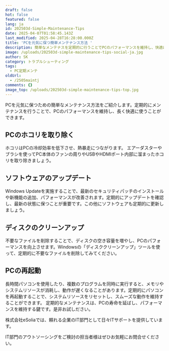 ```yaml
---
draft: false
hot: false
featured: false
lang: ja
id: 202503d-Simple-Maintenance-Tips
date: 2025-04-07T01:58:45.143Z
last_modified: 2025-04-28T16:28:00.000Z
title: 'PCを元気に保つ簡単メンテナンス方法 '
description: 簡単なメンテナスを定期的に行うことでPCのパフォーマンスを維持し、快適に使うことができる方法を紹介します！
image: /uploads/202503d-simple-maintenance-tips-social-ja.jpg
author: SK
category: トラブルシューティング
tags:
  - PC定期メンテ
oldUrl:
  - /2505maintj
comments: {}
image_top: /uploads/202503d-simple-maintenance-tips-top.jpg
---
```

PCを元気に保つための簡単なメンテナンス方法をご紹介します。定期的にメンテナンスを行うことで、PCのパフォーマンスを維持し、長く快適に使うことができます。
<!--more-->

## PCのホコリを取り除く 
ホコリはPCの冷却効率を低下させ、熱暴走につながります。
エアーダスターやブラシを使ってPC本体のファンの周りやUSBやHDMIポート内部に溜まったホコリを取り除きましょう。

## ソフトウェアのアップデート
Windows Updateを実施することで、最新のセキュリティパッチのインストールや新機能の追加、パフォーマンスが改善されます。定期的にアップデートを確認し、最新の状態に保つことが重要です。この他にソフトウェアも定期的に更新しましょう。

## ディスクのクリーンアップ 
不要なファイルを削除することで、ディスクの空き容量を増やし、PCのパフォーマンスを向上させます。Windowsの「ディスククリーンアップ」ツールを使って、定期的に不要なファイルを削除してみてください。

## PCの再起動
長時間パソコンを使用したり、複数のプログラムを同時に実行すると、メモリやシステムリソースが消耗し、動作が遅くなることがあります。定期的にパソコンを再起動することで、システムリソースをリセットし、スムーズな動作を維持することができます。
定期的なメンテナンスは、PCの寿命を延ばし、パフォーマンスを維持する鍵です。是非お試しださい。  

株式会社eSoliaでは、頼れる企業のIT部門として日々ITサポートを提供しています。

IT部門のアウトソーシングをご検討の担当者様はぜひお気軽にお問合せください。
